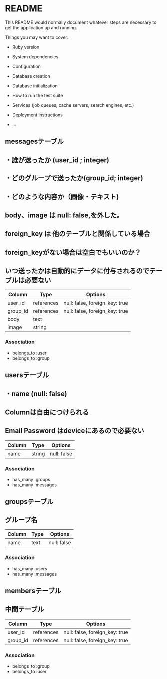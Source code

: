 # README

This README would normally document whatever steps are necessary to get the
application up and running.

Things you may want to cover:

* Ruby version

* System dependencies

* Configuration

* Database creation

* Database initialization

* How to run the test suite

* Services (job queues, cache servers, search engines, etc.)

* Deployment instructions

* ...

## messagesテーブル
## ・誰が送ったか (user_id ; integer)
## ・どのグループで送ったか(group_id; integer)
## ・どのような内容か（画像・テキスト)
## body、image は null: false,を外した。
## foreign_key は 他のテーブルと関係している場合
## foreign_keyがない場合は空白でもいいのか？
## いつ送ったかは自動的にデータに付与されるのでテーブルは必要ない
|Column|Type|Options|
|------|----|-------|
|user_id|references|null: false, foreign_key: true|
|group_id|references|null: false, foreign_key: true|
|body|text|
|image|string|
### Association
- belongs_to :user
- belongs_to :group

## usersテーブル
##    ・name (null: false)
## Columnは自由につけられる
## Email Password はdeviceにあるので必要ない
|Column|Type|Options|
|------|----|-------|
|name|string|null: false|
### Association
- has_many :groups
- has_many :messages



## groupsテーブル
##  グループ名
|Column|Type|Options|
|------|----|-------|
|name|text|null: false|
### Association
- has_many :users
- has_many :messages




## membersテーブル
## 中間テーブル
|Column|Type|Options|
|------|----|-------|
|user_id|references|null: false, foreign_key: true|
|group_id|references|null: false, foreign_key: true|

### Association
- belongs_to :group
- belongs_to :user
